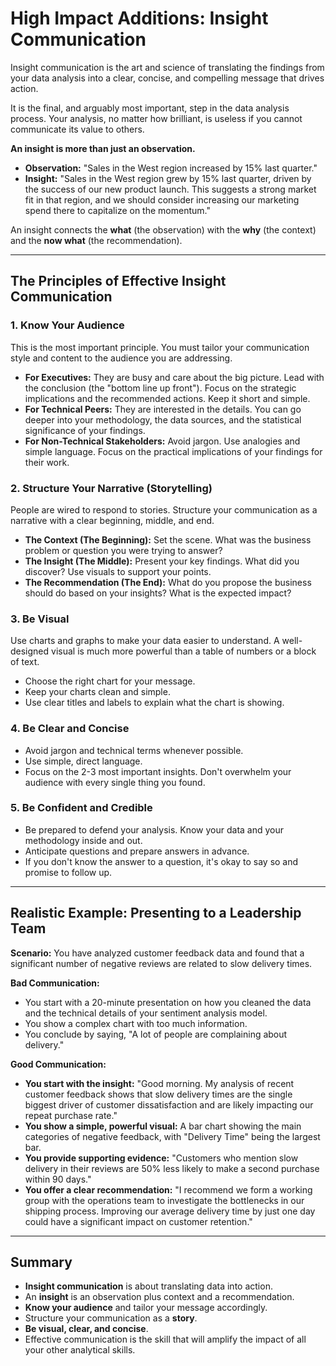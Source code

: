 # High Impact Additions: Insight Communication

Insight communication is the art and science of translating the findings from your data analysis into a clear, concise, and compelling message that drives action.

It is the final, and arguably most important, step in the data analysis process. Your analysis, no matter how brilliant, is useless if you cannot communicate its value to others.

**An insight is more than just an observation.**

*   **Observation:** "Sales in the West region increased by 15% last quarter."
*   **Insight:** "Sales in the West region grew by 15% last quarter, driven by the success of our new product launch. This suggests a strong market fit in that region, and we should consider increasing our marketing spend there to capitalize on the momentum."

An insight connects the **what** (the observation) with the **why** (the context) and the **now what** (the recommendation).

---

## The Principles of Effective Insight Communication

### 1. Know Your Audience

This is the most important principle. You must tailor your communication style and content to the audience you are addressing.

*   **For Executives:** They are busy and care about the big picture. Lead with the conclusion (the "bottom line up front"). Focus on the strategic implications and the recommended actions. Keep it short and simple.
*   **For Technical Peers:** They are interested in the details. You can go deeper into your methodology, the data sources, and the statistical significance of your findings.
*   **For Non-Technical Stakeholders:** Avoid jargon. Use analogies and simple language. Focus on the practical implications of your findings for their work.

### 2. Structure Your Narrative (Storytelling)

People are wired to respond to stories. Structure your communication as a narrative with a clear beginning, middle, and end.

*   **The Context (The Beginning):** Set the scene. What was the business problem or question you were trying to answer?
*   **The Insight (The Middle):** Present your key findings. What did you discover? Use visuals to support your points.
*   **The Recommendation (The End):** What do you propose the business should do based on your insights? What is the expected impact?

### 3. Be Visual

Use charts and graphs to make your data easier to understand. A well-designed visual is much more powerful than a table of numbers or a block of text.

*   Choose the right chart for your message.
*   Keep your charts clean and simple.
*   Use clear titles and labels to explain what the chart is showing.

### 4. Be Clear and Concise

*   Avoid jargon and technical terms whenever possible.
*   Use simple, direct language.
*   Focus on the 2-3 most important insights. Don't overwhelm your audience with every single thing you found.

### 5. Be Confident and Credible

*   Be prepared to defend your analysis. Know your data and your methodology inside and out.
*   Anticipate questions and prepare answers in advance.
*   If you don't know the answer to a question, it's okay to say so and promise to follow up.

---

## Realistic Example: Presenting to a Leadership Team

**Scenario:** You have analyzed customer feedback data and found that a significant number of negative reviews are related to slow delivery times.

**Bad Communication:**
*   You start with a 20-minute presentation on how you cleaned the data and the technical details of your sentiment analysis model.
*   You show a complex chart with too much information.
*   You conclude by saying, "A lot of people are complaining about delivery."

**Good Communication:**
*   **You start with the insight:** "Good morning. My analysis of recent customer feedback shows that slow delivery times are the single biggest driver of customer dissatisfaction and are likely impacting our repeat purchase rate."
*   **You show a simple, powerful visual:** A bar chart showing the main categories of negative feedback, with "Delivery Time" being the largest bar.
*   **You provide supporting evidence:** "Customers who mention slow delivery in their reviews are 50% less likely to make a second purchase within 90 days."
*   **You offer a clear recommendation:** "I recommend we form a working group with the operations team to investigate the bottlenecks in our shipping process. Improving our average delivery time by just one day could have a significant impact on customer retention."

---

## Summary

-   **Insight communication** is about translating data into action.
-   An **insight** is an observation plus context and a recommendation.
-   **Know your audience** and tailor your message accordingly.
-   Structure your communication as a **story**.
-   **Be visual, clear, and concise**.
-   Effective communication is the skill that will amplify the impact of all your other analytical skills.
